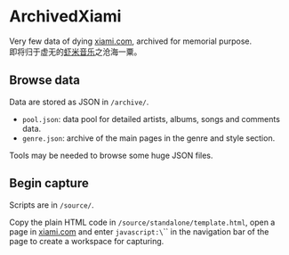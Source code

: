 # ArchivedXiami

Very few data of dying [xiami.com](https://www.xiami.com/), archived for memorial purpose.  
即将归于虚无的[虾米音乐](https://www.xiami.com/)之沧海一粟。

## Browse data

Data are stored as JSON in `/archive/`.

* `pool.json`: data pool for detailed artists, albums, songs and comments data.
* `genre.json`: archive of the main pages in the genre and style section.

Tools may be needed to browse some huge JSON files.

## Begin capture

Scripts are in `/source/`.

Copy the plain HTML code in `/source/standalone/template.html`, open a page in [xiami.com](https://www.xiami.com/list) and enter `javascript:\`<paste here>\`` in the navigation bar of the page to create a workspace for capturing.
